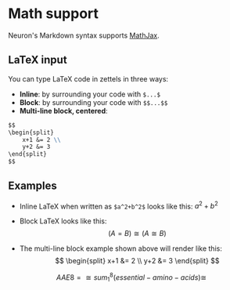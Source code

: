
# Math support

Neuron's Markdown syntax supports [MathJax](https://www.mathjax.org/).


## LaTeX input

You can type LaTeX code in zettels in three ways:

* **Inline**: by surrounding your code with ``` $...$ ```
* **Block**: by surrounding your code with ``` $$...$$ ```
* **Multi-line block, centered**: 
```markdown
$$    
\begin{split}
    x+1 &= 2 \\
    y+2 &= 3 
\end{split}
$$
```

## Examples

* Inline LaTeX when written as ``` $a^2+b^2$ ``` looks like this: $a^2+b^2$

* Block LaTeX looks like this: $$(A = B) \cong (A \cong B)$$

* The multi-line block example shown above will render like this:
$$    
\begin{split}
    x+1 &= 2 \\
    y+2 &= 3 
\end{split}
$$


$$AAE8=\cong sum_{1}^8(essential-amino-acids)\cong$$
